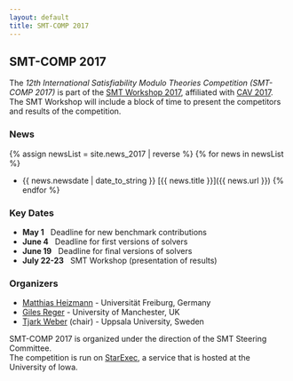 ```yaml
---
layout: default
title: SMT-COMP 2017
---
```


## SMT-COMP 2017

The *12th International Satisfiability Modulo Theories Competition
(SMT-COMP 2017)* is part of the
[SMT Workshop 2017](http://smt-workshop.cs.uiowa.edu/2017/),
affiliated with [CAV 2017](http://cavconference.org/2017/).
The SMT Workshop will include a block of time to present
the competitors and results of the competition.

### News
{% assign newsList = site.news_2017 | reverse %}
{% for news in newsList %}
- <span class="date">{{ news.newsdate | date_to_string }}</span> [{{ news.title }}]({{ news.url }})
{% endfor %}

### Key Dates
- **May 1** &nbsp; Deadline for new benchmark contributions
- **June 4** &nbsp; Deadline for first versions of solvers
- **June 19** &nbsp; Deadline for final versions of solvers
- **July 22-23** &nbsp; SMT Workshop (presentation of results)

### Organizers

- [Matthias Heizmann](https://swt.informatik.uni-freiburg.de/staff/heizmann) - Universit&auml;t Freiburg, Germany
- [Giles Reger](http://www.cs.man.ac.uk/~regerg/) - University of Manchester, UK
- [Tjark Weber](http://user.it.uu.se/~tjawe125/) (chair) - Uppsala University, Sweden

SMT-COMP 2017 is organized under the direction of the SMT Steering
Committee.
<br/>
The competition is run on [StarExec](https://www.starexec.org),
a service that is hosted at the University of Iowa.
